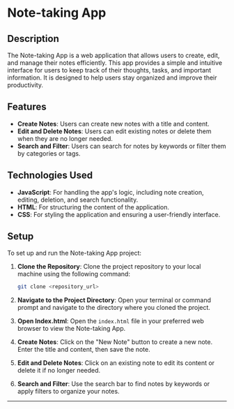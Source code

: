 # Note-taking App

## Description

The Note-taking App is a web application that allows users to create, edit, and manage their notes efficiently. This app provides a simple and intuitive interface for users to keep track of their thoughts, tasks, and important information. It is designed to help users stay organized and improve their productivity.

## Features

- **Create Notes**: Users can create new notes with a title and content.
- **Edit and Delete Notes**: Users can edit existing notes or delete them when they are no longer needed.
- **Search and Filter**: Users can search for notes by keywords or filter them by categories or tags.

## Technologies Used

- **JavaScript**: For handling the app's logic, including note creation, editing, deletion, and search functionality.
- **HTML**: For structuring the content of the application.
- **CSS**: For styling the application and ensuring a user-friendly interface.

## Setup

To set up and run the Note-taking App project:

1. **Clone the Repository**: Clone the project repository to your local machine using the following command:

   ```bash
   git clone <repository_url>
   ```

2. **Navigate to the Project Directory**: Open your terminal or command prompt and navigate to the directory where you cloned the project.

3. **Open Index.html**: Open the `index.html` file in your preferred web browser to view the Note-taking App.

4. **Create Notes**: Click on the "New Note" button to create a new note. Enter the title and content, then save the note.

5. **Edit and Delete Notes**: Click on an existing note to edit its content or delete it if no longer needed.

6. **Search and Filter**: Use the search bar to find notes by keywords or apply filters to organize your notes.

---
